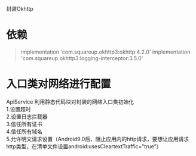 封装Okhttp

# 依赖
>implementation 'com.squareup.okhttp3:okhttp:4.2.0'
>implementation 'com.squareup.okhttp3:logging-interceptor:3.5.0'

# 入口类对网络进行配置
ApiService
利用静态代码块对封装的网络入口类初始化  
1.设置超时  
2.设置日志拦截器  
3.信任所有证书  
4.信任所有域名  
5.允许明文请求设置（Android9.0后，阻止应用内的http请求，要想让应用请求http类型，在清单文件设置android:usesCleartextTraffic="true"）
